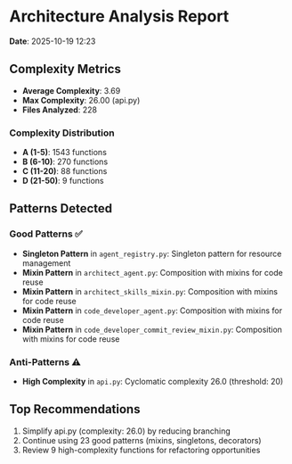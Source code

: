 # Architecture Analysis Report

**Date**: 2025-10-19 12:23

## Complexity Metrics

- **Average Complexity**: 3.69
- **Max Complexity**: 26.00 (api.py)
- **Files Analyzed**: 228

### Complexity Distribution

- **A (1-5)**: 1543 functions
- **B (6-10)**: 270 functions
- **C (11-20)**: 88 functions
- **D (21-50)**: 9 functions

## Patterns Detected

### Good Patterns ✅

- **Singleton Pattern** in `agent_registry.py`: Singleton pattern for resource management
- **Mixin Pattern** in `architect_agent.py`: Composition with mixins for code reuse
- **Mixin Pattern** in `architect_skills_mixin.py`: Composition with mixins for code reuse
- **Mixin Pattern** in `code_developer_agent.py`: Composition with mixins for code reuse
- **Mixin Pattern** in `code_developer_commit_review_mixin.py`: Composition with mixins for code reuse

### Anti-Patterns ⚠️

- **High Complexity** in `api.py`: Cyclomatic complexity 26.0 (threshold: 20)

## Top Recommendations

1. Simplify api.py (complexity: 26.0) by reducing branching
2. Continue using 23 good patterns (mixins, singletons, decorators)
3. Review 9 high-complexity functions for refactoring opportunities
